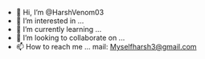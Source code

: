 - 👋 Hi, I’m @HarshVenom03
- 👀 I’m interested in ...
- 🌱 I’m currently learning ...
- 💞️ I’m looking to collaborate on ...
- 📫 How to reach me ...
mail: Myselfharsh3@gmail.com
<!---
HarshVenom03/HarshVenom03 is a ✨ special ✨ repository because its `README.md` (this file) appears on your GitHub profile.
You can click the Preview link to take a look at your changes.
--->
